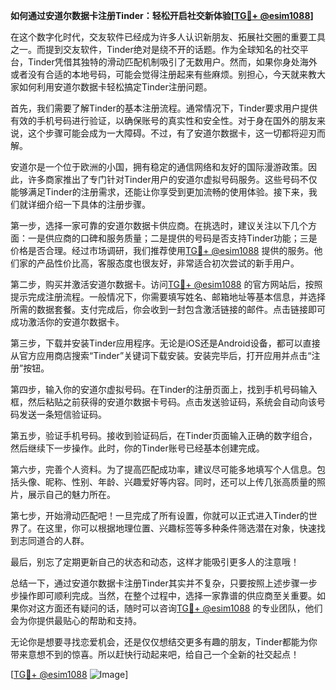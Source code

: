 **如何通过安道尔数据卡注册Tinder：轻松开启社交新体验[[TG💪+ @esim1088](https://t.me/s/esim1088)]**

在这个数字化时代，交友软件已经成为许多人认识新朋友、拓展社交圈的重要工具之一。而提到交友软件，Tinder绝对是绕不开的话题。作为全球知名的社交平台，Tinder凭借其独特的滑动匹配机制吸引了无数用户。然而，如果你身处海外或者没有合适的本地号码，可能会觉得注册起来有些麻烦。别担心，今天就来教大家如何利用安道尔数据卡轻松搞定Tinder注册问题。

首先，我们需要了解Tinder的基本注册流程。通常情况下，Tinder要求用户提供有效的手机号码进行验证，以确保账号的真实性和安全性。对于身在国外的朋友来说，这个步骤可能会成为一大障碍。不过，有了安道尔数据卡，这一切都将迎刃而解。

安道尔是一个位于欧洲的小国，拥有稳定的通信网络和友好的国际漫游政策。因此，许多商家推出了专门针对Tinder用户的安道尔虚拟号码服务。这些号码不仅能够满足Tinder的注册需求，还能让你享受到更加流畅的使用体验。接下来，我们就详细介绍一下具体的注册步骤。

第一步，选择一家可靠的安道尔数据卡供应商。在挑选时，建议关注以下几个方面：一是供应商的口碑和服务质量；二是提供的号码是否支持Tinder功能；三是价格是否合理。经过市场调研，我们推荐使用[TG💪+ @esim1088](https://t.me/s/esim1088) 提供的服务。他们家的产品性价比高，客服态度也很友好，非常适合初次尝试的新手用户。

第二步，购买并激活安道尔数据卡。访问[TG💪+ @esim1088](https://t.me/s/esim1088) 的官方网站后，按照提示完成注册流程。一般情况下，你需要填写姓名、邮箱地址等基本信息，并选择所需的数据套餐。支付完成后，你会收到一封包含激活链接的邮件。点击链接即可成功激活你的安道尔数据卡。

第三步，下载并安装Tinder应用程序。无论是iOS还是Android设备，都可以直接从官方应用商店搜索“Tinder”关键词下载安装。安装完毕后，打开应用并点击“注册”按钮。

第四步，输入你的安道尔虚拟号码。在Tinder的注册页面上，找到手机号码输入框，然后粘贴之前获得的安道尔数据卡号码。点击发送验证码，系统会自动向该号码发送一条短信验证码。

第五步，验证手机号码。接收到验证码后，在Tinder页面输入正确的数字组合，然后继续下一步操作。此时，你的Tinder账号已经基本创建完成。

第六步，完善个人资料。为了提高匹配成功率，建议尽可能多地填写个人信息。包括头像、昵称、性别、年龄、兴趣爱好等内容。同时，还可以上传几张高质量的照片，展示自己的魅力所在。

第七步，开始滑动匹配吧！一旦完成了所有设置，你就可以正式进入Tinder的世界了。在这里，你可以根据地理位置、兴趣标签等多种条件筛选潜在对象，快速找到志同道合的人群。

最后，别忘了定期更新自己的状态和动态，这样才能吸引更多人的注意哦！

总结一下，通过安道尔数据卡注册Tinder其实并不复杂，只要按照上述步骤一步步操作即可顺利完成。当然，在整个过程中，选择一家靠谱的供应商至关重要。如果你对这方面还有疑问的话，随时可以咨询[TG💪+ @esim1088](https://t.me/s/esim1088) 的专业团队，他们会为你提供最贴心的帮助和支持。

无论你是想要寻找恋爱机会，还是仅仅想结交更多有趣的朋友，Tinder都能为你带来意想不到的惊喜。所以赶快行动起来吧，给自己一个全新的社交起点！

[[TG💪+ @esim1088](https://t.me/s/esim1088) ![Image](https://i.postimg.cc/4NQfJmqS/Snipaste-2025-05-13-00-14-12.png)]